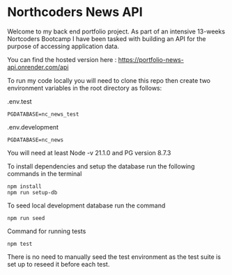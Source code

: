 # Northcoders News API



Welcome to my back end portfolio project. 
As part of an intensive 13-weeks Nortcoders Bootcamp I have been tasked with building an API for the purpose of accessing application data.

You can find the hosted version here : https://portfolio-news-api.onrender.com/api

To run my code locally you will need to clone this repo then create two environment variables in the root directory as follows:

.env.test
```
PGDATABASE=nc_news_test
```  
.env.development
```
PGDATABASE=nc_news
```
You will need at least Node -v 21.1.0 and PG version 8.7.3

To install dependencies and setup the database run the following commands in the terminal

```
npm install 
npm run setup-db
```

To seed local development database run the command
```
npm run seed
```

Command for running tests
```
npm test
```

There is no need to manually seed the test environment as the test suite is set up to reseed it before each test.